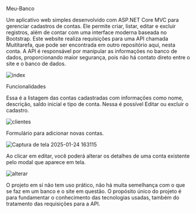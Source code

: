 Meu-Banco

Um aplicativo web simples desenvolvido com ASP.NET Core MVC para gerenciar cadastros de contas. Ele permite criar, listar, editar e excluir registros, além de contar com uma interface moderna baseada no Bootstrap.
Este website realiza requisições para uma API chamada Muititarefa, que pode ser encontrada em outro repositório aqui, nesta conta. A API é responsável por manipular as informações no banco de dados, proporcionando maior segurança, pois não há contato direto entre o site e o banco de dados.

![index](https://github.com/user-attachments/assets/27449634-6316-45e2-a070-0a304f2fb395)

 Funcionalidades
 
Essa é a listagem das contas cadastradas com informações como nome, descrição, saldo inicial e tipo de conta. Nessa é possível Editar ou excluir o cadastro.

![clientes](https://github.com/user-attachments/assets/2b8c3b38-4e24-45cd-9aa1-46f71dcc5505)

Formulário para adicionar novas contas.

![Captura de tela 2025-01-24 163115](https://github.com/user-attachments/assets/0355b6cc-2c4f-4300-be90-5c1df356fda2)

Ao clicar em editar, você poderá alterar os detalhes de uma conta existente pelo modal que aparece em tela.

![alterar](https://github.com/user-attachments/assets/050033ae-7c23-4080-a05d-2e19a9905a49)


O projeto em sí não tem uso prático, não há muita semelhança com o que se faz em um banco e o site em questão. O propósito único do projeto é para fundamentar o conhecimento das tecnologias usadas, também do tratamento das requisições para a API.
